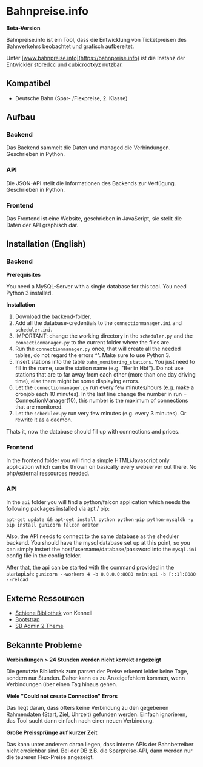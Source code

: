 # Bahnpreise.info

**Beta-Version**

Bahnpreise.info ist ein Tool, dass die Entwicklung von Ticketpreisen des Bahnverkehrs beobachtet und grafisch aufbereitet.

Unter [www.bahnpreise.info](https://bahnpreise.info) ist die Instanz der Entwickler [storedcc](https://stored.cc) und [cubicrootxyz](https://cubicroot.xyz) nutzbar.

## Kompatibel
* Deutsche Bahn (Spar- /Flexpreise, 2. Klasse)

## Aufbau
### Backend
Das Backend sammelt die Daten und managed die Verbindungen. Geschrieben in Python.
### API
Die JSON-API stellt die Informationen des Backends zur Verfügung. Geschrieben in Python.
### Frontend
Das Frontend ist eine Website, geschrieben in JavaScript, sie stellt die Daten der API graphisch dar.

## Installation (English)
### Backend
**Prerequisites**

You need a MySQL-Server with a single database for this tool.
You need Python 3 installed.

**Installation**

1. Download the backend-folder.
2. Add all the database-credentials to the `connectionmanager.ini` and `scheduler.ini`.
3. IMPORTANT: change the working directory in the `scheduler.py` and the `connectionmanager.py` to the current folder where the files are.
4. Run the `connectionmanager.py` once, that will create all the needed tables, do not regard the errors ^^. Make sure to use Python 3.
5. Insert stations into the table `bahn_monitoring_stations`. You just need to fill in the name, use the station name (e.g. "Berlin Hbf"). Do not use stations that are to far away from each other (more than one day driving time), else there might be some displaying errors.
6. Let the `connectionmanager.py` run every few minutes/hours (e.g. make a cronjob each 10 minutes). In the last line change the number in run = ConnectionManager(10), this number is the maximum of connections that are monitored.
7. Let the `scheduler.py` run very few minutes (e.g. every 3 minutes). Or rewrite it as a daemon.

Thats it, now the database should fill up with connections and prices.

### Frontend
In the frontend folder you will find a simple HTML/Javascript only application which can be thrown on basically every webserver out there. No php/external ressources needed.

### API
In the `api` folder you will find a python/falcon application which needs the following packages installed via apt / pip:
```
apt-get update && apt-get install python python-pip python-mysqldb -y
pip install gunicorn falcon orator
```

Also, the API needs to connect to the same database as the sheduler backend. You should have the mysql database set up at this point, so you can simply instert the host/username/database/password into the `mysql.ini` config file in the config folder.

After that, the api can be started with the command provided in the startapi.sh:
`gunicorn --workers 4 -b 0.0.0.0:8080 main:api -b [::1]:8080 --reload`

## Externe Ressourcen
* [Schiene Bibliothek](https://github.com/kennell/schiene) von Kennell
* [Bootstrap](http://getbootstrap.com)
* [SB Admin 2 Theme](https://github.com/BlackrockDigital/startbootstrap-sb-admin-2)

## Bekannte Probleme
**Verbindungen > 24 Stunden werden nicht korrekt angezeigt**

Die genutzte Bibliothek zum parsen der Preise erkennt leider keine Tage, sondern nur Stunden. Daher kann es zu Anzeigefehlern kommen, wenn Verbindungen über einen Tag hinaus gehen.

**Viele "Could not create Connection" Errors**

Das liegt daran, dass öfters keine Verbindung zu den gegebenen Rahmendaten (Start, Ziel, Uhrzeit) gefunden werden. Einfach ignorieren, das Tool sucht dann einfach nach einer neuen Verbindung.

**Große Preissprünge auf kurzer Zeit**

Das kann unter anderem daran liegen, dass interne APIs der Bahnbetreiber nicht erreichbar sind. Bei der DB z.B. die Sparpreise-API, dann werden nur die teureren Flex-Preise angezeigt. 
